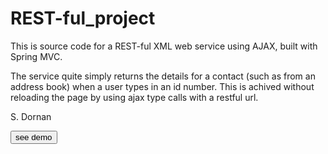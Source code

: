 REST-ful_project
================
This is source code for a REST-ful XML web service using AJAX, built with Spring MVC.

The service quite simply returns the details for a contact (such as from an address book) when a user
types in an id number. This is achived without reloading the page by using ajax type calls with a restful url.

 S. Dornan

<form action=""http://rest-ful_project.cloudfoundry.com/home"">
 <input type="submit" value="see demo" />
</form>

